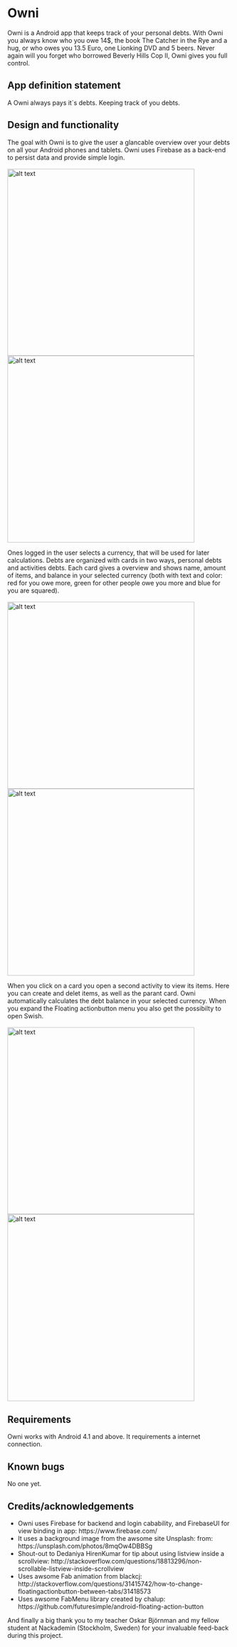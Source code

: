 # Owni

Owni is a Android app that keeps track of your personal debts. With Owni you always know who you owe 14$, the book The Catcher in the Rye and a hug, or who owes you 13.5 Euro, one Lionking DVD and 5 beers. Never again will you forget who borrowed Beverly Hills Cop II, Owni gives you full control.

## App definition statement

A Owni always pays it´s debts. Keeping track of you debts.

## Design and functionality

The goal with Owni is to give the user a glancable overview over your debts on all your Android phones and tablets. Owni uses Firebase as a back-end to persist data and provide simple login.<br><br>
<img src="https://raw.githubusercontent.com/Rilag001/Owni/master/owni-login.png" alt="alt text" width="420px">
<img src="https://raw.githubusercontent.com/Rilag001/Owni/master/owni-create-account.png" alt="alt text" width="420px">

Ones logged in the user selects a currency, that will be used for later calculations. Debts are organized with cards in two ways, personal debts and activities debts. Each card gives a overview and shows name, amount of items, and balance in your selected currency (both with text and color: red for you owe more, green for other people owe you more and blue for you are squared).  <br><br>
<img src="https://raw.githubusercontent.com/Rilag001/Owni/master/owni-select-currency.png" alt="alt text" width="420px">
<img src="https://raw.githubusercontent.com/Rilag001/Owni/master/owni-peoplefragment.png" alt="alt text" width="420px">

When you click on a card you open a second activity to view its items. Here you can create and delet items, as well as the parant card. Owni automatically calculates the debt balance in your selected currency. When you expand the Floating actionbutton menu you also get the possibilty to open Swish.<br><br>
<img src="https://raw.githubusercontent.com/Rilag001/Owni/master/owni-peopleitem.png" alt="alt text" width="420px">
<img src="https://raw.githubusercontent.com/Rilag001/Owni/master/owni-activitiesfragment-dialog.png" alt="alt text" width="420px">

## Requirements
Owni works with Android 4.1 and above. It requirements a internet connection.  

## Known bugs
No one yet.

## Credits/acknowledgements
<ul>
  <li>Owni uses Firebase for backend and login cabability, and FirebaseUI for view binding in app: https://www.firebase.com/</li>
  <li>It uses a background image from the awsome site Unsplash: from: https://unsplash.com/photos/8mqOw4DBBSg</li>
  <li>Shout-out to Dedaniya HirenKumar for tip about using listview inside a scrollview: http://stackoverflow.com/questions/18813296/non-scrollable-listview-inside-scrollview</li>
  <li>Uses awsome Fab animation from blackcj: http://stackoverflow.com/questions/31415742/how-to-change-floatingactionbutton-between-tabs/31418573</li>
  <li>Uses awsome FabMenu library created by chalup: https://github.com/futuresimple/android-floating-action-button</li>
</ul>
And finally a big thank you to my teacher Oskar Björnman and my fellow student at Nackademin (Stockholm, Sweden) for your invaluable feed-back during this project.
